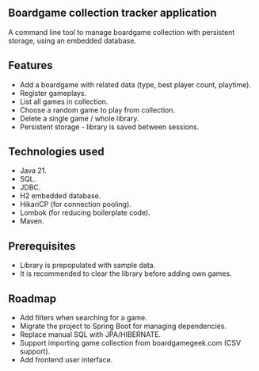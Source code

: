 ## Boardgame collection tracker application

A command line tool to manage boardgame collection with persistent storage, using an embedded database.

## Features

* Add a boardgame with related data (type, best player count, playtime).
* Register gameplays.
* List all games in collection.
* Choose a random game to play from collection.
* Delete a single game / whole library.
* Persistent storage - library is saved between sessions.

## Technologies used

* Java 21.
* SQL.
* JDBC.
* H2 embedded database.
* HikariCP (for connection pooling).
* Lombok (for reducing boilerplate code).
* Maven.

## Prerequisites

* Library is prepopulated with sample data.
* It is recommended to clear the library before adding own games.

## Roadmap

* Add filters when searching for a game.
* Migrate the project to Spring Boot for managing dependencies.
* Replace manual SQL with JPA/HIBERNATE.
* Support importing game collection from boardgamegeek.com (CSV support).
* Add frontend user interface.
